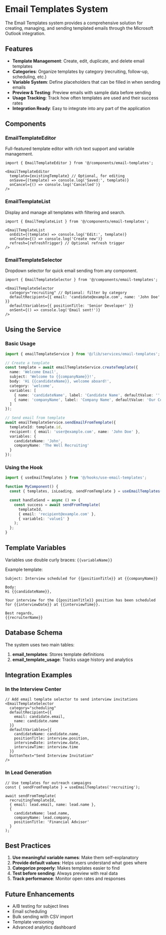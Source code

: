 # Email Templates System

The Email Templates system provides a comprehensive solution for creating, managing, and sending templated emails through the Microsoft Outlook integration.

## Features

- **Template Management**: Create, edit, duplicate, and delete email templates
- **Categories**: Organize templates by category (recruiting, follow-up, scheduling, etc.)
- **Variable System**: Define placeholders that can be filled in when sending emails
- **Preview & Testing**: Preview emails with sample data before sending
- **Usage Tracking**: Track how often templates are used and their success rates
- **Integration Ready**: Easy to integrate into any part of the application

## Components

### EmailTemplateEditor
Full-featured template editor with rich text support and variable management.

```tsx
import { EmailTemplateEditor } from '@/components/email-templates';

<EmailTemplateEditor
  template={existingTemplate} // Optional, for editing
  onSave={(template) => console.log('Saved:', template)}
  onCancel={() => console.log('Cancelled')}
/>
```

### EmailTemplateList
Display and manage all templates with filtering and search.

```tsx
import { EmailTemplateList } from '@/components/email-templates';

<EmailTemplateList
  onEdit={(template) => console.log('Edit:', template)}
  onCreate={() => console.log('Create new')}
  refresh={refreshTrigger} // Optional refresh trigger
/>
```

### EmailTemplateSelector
Dropdown selector for quick email sending from any component.

```tsx
import { EmailTemplateSelector } from '@/components/email-templates';

<EmailTemplateSelector
  category="recruiting" // Optional: filter by category
  defaultRecipient={{ email: 'candidate@example.com', name: 'John Doe' }}
  defaultVariables={{ positionTitle: 'Senior Developer' }}
  onSent={() => console.log('Email sent!')}
/>
```

## Using the Service

### Basic Usage

```typescript
import { emailTemplateService } from '@/lib/services/email-templates';

// Create a template
const template = await emailTemplateService.createTemplate({
  name: 'Welcome Email',
  subject: 'Welcome to {{companyName}}!',
  body: 'Hi {{candidateName}}, welcome aboard!',
  category: 'welcome',
  variables: [
    { name: 'candidateName', label: 'Candidate Name', defaultValue: '' },
    { name: 'companyName', label: 'Company Name', defaultValue: 'Our Company' }
  ]
});

// Send email from template
await emailTemplateService.sendEmailFromTemplate({
  templateId: template.id,
  recipient: { email: 'user@example.com', name: 'John Doe' },
  variables: {
    candidateName: 'John',
    companyName: 'The Well Recruiting'
  }
});
```

### Using the Hook

```typescript
import { useEmailTemplates } from '@/hooks/use-email-templates';

function MyComponent() {
  const { templates, isLoading, sendFromTemplate } = useEmailTemplates('recruiting');

  const handleSend = async () => {
    const success = await sendFromTemplate(
      templateId,
      { email: 'recipient@example.com' },
      { variable1: 'value1' }
    );
  };
}
```

## Template Variables

Variables use double curly braces: `{{variableName}}`

Example template:
```
Subject: Interview scheduled for {{positionTitle}} at {{companyName}}

Body:
Hi {{candidateName}},

Your interview for the {{positionTitle}} position has been scheduled for {{interviewDate}} at {{interviewTime}}.

Best regards,
{{recruiterName}}
```

## Database Schema

The system uses two main tables:

1. **email_templates**: Stores template definitions
2. **email_template_usage**: Tracks usage history and analytics

## Integration Examples

### In the Interview Center
```tsx
// Add email template selector to send interview invitations
<EmailTemplateSelector
  category="scheduling"
  defaultRecipient={{ 
    email: candidate.email, 
    name: candidate.name 
  }}
  defaultVariables={{
    candidateName: candidate.name,
    positionTitle: interview.position,
    interviewDate: interview.date,
    interviewTime: interview.time
  }}
  buttonText="Send Interview Invitation"
/>
```

### In Lead Generation
```tsx
// Use templates for outreach campaigns
const { sendFromTemplate } = useEmailTemplates('recruiting');

await sendFromTemplate(
  recruitingTemplateId,
  { email: lead.email, name: lead.name },
  {
    candidateName: lead.name,
    companyName: lead.company,
    positionTitle: 'Financial Advisor'
  }
);
```

## Best Practices

1. **Use meaningful variable names**: Make them self-explanatory
2. **Provide default values**: Helps users understand what goes where
3. **Categorize properly**: Makes templates easier to find
4. **Test before sending**: Always preview with real data
5. **Track performance**: Monitor open rates and responses

## Future Enhancements

- A/B testing for subject lines
- Email scheduling
- Bulk sending with CSV import
- Template versioning
- Advanced analytics dashboard